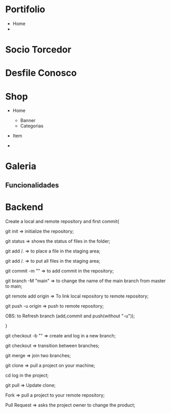 # Portifolio

- Home
-

# Socio Torcedor

# Desfile Conosco

# Shop

- Home
  - Banner
  - Categorias

- Item
-

# Galeria

## Funcionalidades

# Backend

Create a local and remote repository and first commit{

 git init => initialize the repository;

 git status => shows the status of files in the folder;

 git add <path file>/. => to place a file in the staging area;

 git add <path file>/. => to put all files in the staging area;

 git commit -m "<any name>" => to add commit in the repository;

 git branch -M "main" => to change the name of the main branch from master to main;

 git remote add origin <remote repository link> => To link local repository to remote repository;

 git push -u origin <branch name> => push to remote repository;

 OBS: to Refresh branch (add,commit and push(without "-u"));

}

git checkout -b "<new branch>" => create and log in a new branch;

git checkout <branch existentente> => transition between branches;

git merge <branch merge> => join two branches;

git clone <link to clone> => pull a project on your machine;

cd <name folder> log in the project;

git pull => Update clone;

Fork => pull a project to your remote repository;

Pull Request => asks the project owner to change the product;

 <!-- npx prisma migrate dev --name reset -->

<!-- npm run prisma -->
<!-- npm run migrate -->
